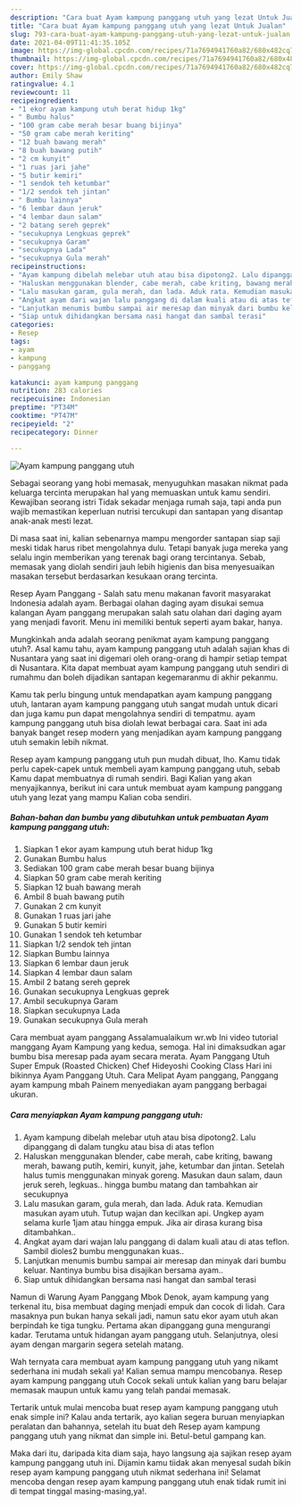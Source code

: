 ```yaml
---
description: "Cara buat Ayam kampung panggang utuh yang lezat Untuk Jualan"
title: "Cara buat Ayam kampung panggang utuh yang lezat Untuk Jualan"
slug: 793-cara-buat-ayam-kampung-panggang-utuh-yang-lezat-untuk-jualan
date: 2021-04-09T11:41:35.105Z
image: https://img-global.cpcdn.com/recipes/71a7694941760a82/680x482cq70/ayam-kampung-panggang-utuh-foto-resep-utama.jpg
thumbnail: https://img-global.cpcdn.com/recipes/71a7694941760a82/680x482cq70/ayam-kampung-panggang-utuh-foto-resep-utama.jpg
cover: https://img-global.cpcdn.com/recipes/71a7694941760a82/680x482cq70/ayam-kampung-panggang-utuh-foto-resep-utama.jpg
author: Emily Shaw
ratingvalue: 4.1
reviewcount: 11
recipeingredient:
- "1 ekor ayam kampung utuh berat hidup 1kg"
- " Bumbu halus"
- "100 gram cabe merah besar buang bijinya"
- "50 gram cabe merah keriting"
- "12 buah bawang merah"
- "8 buah bawang putih"
- "2 cm kunyit"
- "1 ruas jari jahe"
- "5 butir kemiri"
- "1 sendok teh ketumbar"
- "1/2 sendok teh jintan"
- " Bumbu lainnya"
- "6 lembar daun jeruk"
- "4 lembar daun salam"
- "2 batang sereh geprek"
- "secukupnya Lengkuas geprek"
- "secukupnya Garam"
- "secukupnya Lada"
- "secukupnya Gula merah"
recipeinstructions:
- "Ayam kampung dibelah melebar utuh atau bisa dipotong2. Lalu dipanggang di dalam tungku atau bisa di atas teflon"
- "Haluskan menggunakan blender, cabe merah, cabe kriting, bawang merah, bawang putih, kemiri, kunyit, jahe, ketumbar dan jintan. Setelah halus tumis menggunakan minyak goreng. Masukan daun salam, daun jeruk sereh, legkuas.. hingga bumbu matang dan tambahkan air secukupnya"
- "Lalu masukan garam, gula merah, dan lada. Aduk rata. Kemudian masukan ayam utuh. Tutup wajan dan kecilkan api. Ungkep ayam selama kurle 1jam atau hingga empuk. Jika air dirasa kurang bisa ditambahkan.."
- "Angkat ayam dari wajan lalu panggang di dalam kuali atau di atas teflon. Sambil dioles2 bumbu menggunakan kuas.."
- "Lanjutkan menumis bumbu sampai air meresap dan minyak dari bumbu keluar. Nantinya bumbu bisa disajikan bersama ayam.."
- "Siap untuk dihidangkan bersama nasi hangat dan sambal terasi"
categories:
- Resep
tags:
- ayam
- kampung
- panggang

katakunci: ayam kampung panggang 
nutrition: 283 calories
recipecuisine: Indonesian
preptime: "PT34M"
cooktime: "PT47M"
recipeyield: "2"
recipecategory: Dinner

---
```



![Ayam kampung panggang utuh](https://img-global.cpcdn.com/recipes/71a7694941760a82/680x482cq70/ayam-kampung-panggang-utuh-foto-resep-utama.jpg)

Sebagai seorang yang hobi memasak, menyuguhkan masakan nikmat pada keluarga tercinta merupakan hal yang memuaskan untuk kamu sendiri. Kewajiban seorang istri Tidak sekadar menjaga rumah saja, tapi anda pun wajib memastikan keperluan nutrisi tercukupi dan santapan yang disantap anak-anak mesti lezat.

Di masa  saat ini, kalian sebenarnya mampu mengorder santapan siap saji meski tidak harus ribet mengolahnya dulu. Tetapi banyak juga mereka yang selalu ingin memberikan yang terenak bagi orang tercintanya. Sebab, memasak yang diolah sendiri jauh lebih higienis dan bisa menyesuaikan masakan tersebut berdasarkan kesukaan orang tercinta. 

Resep Ayam Panggang - Salah satu menu makanan favorit masyarakat Indonesia adalah ayam. Berbagai olahan daging ayam disukai semua kalangan Ayam panggang merupakan salah satu olahan dari daging ayam yang menjadi favorit. Menu ini memiliki bentuk seperti ayam bakar, hanya.

Mungkinkah anda adalah seorang penikmat ayam kampung panggang utuh?. Asal kamu tahu, ayam kampung panggang utuh adalah sajian khas di Nusantara yang saat ini digemari oleh orang-orang di hampir setiap tempat di Nusantara. Kita dapat membuat ayam kampung panggang utuh sendiri di rumahmu dan boleh dijadikan santapan kegemaranmu di akhir pekanmu.

Kamu tak perlu bingung untuk mendapatkan ayam kampung panggang utuh, lantaran ayam kampung panggang utuh sangat mudah untuk dicari dan juga kamu pun dapat mengolahnya sendiri di tempatmu. ayam kampung panggang utuh bisa diolah lewat berbagai cara. Saat ini ada banyak banget resep modern yang menjadikan ayam kampung panggang utuh semakin lebih nikmat.

Resep ayam kampung panggang utuh pun mudah dibuat, lho. Kamu tidak perlu capek-capek untuk membeli ayam kampung panggang utuh, sebab Kamu dapat membuatnya di rumah sendiri. Bagi Kalian yang akan menyajikannya, berikut ini cara untuk membuat ayam kampung panggang utuh yang lezat yang mampu Kalian coba sendiri.

<!--inarticleads1-->

##### Bahan-bahan dan bumbu yang dibutuhkan untuk pembuatan Ayam kampung panggang utuh:

1. Siapkan 1 ekor ayam kampung utuh berat hidup 1kg
1. Gunakan  Bumbu halus
1. Sediakan 100 gram cabe merah besar buang bijinya
1. Siapkan 50 gram cabe merah keriting
1. Siapkan 12 buah bawang merah
1. Ambil 8 buah bawang putih
1. Gunakan 2 cm kunyit
1. Gunakan 1 ruas jari jahe
1. Gunakan 5 butir kemiri
1. Gunakan 1 sendok teh ketumbar
1. Siapkan 1/2 sendok teh jintan
1. Siapkan  Bumbu lainnya
1. Siapkan 6 lembar daun jeruk
1. Siapkan 4 lembar daun salam
1. Ambil 2 batang sereh geprek
1. Gunakan secukupnya Lengkuas geprek
1. Ambil secukupnya Garam
1. Siapkan secukupnya Lada
1. Gunakan secukupnya Gula merah


Cara membuat ayam panggang Assalamualaikum wr.wb Ini video tutorial manggang Ayam Kampung yang kedua, semoga. Hal ini dimaksudkan agar bumbu bisa meresap pada ayam secara merata. Ayam Panggang Utuh Super Empuk (Roasted Chicken) Chef Hideyoshi Cooking Class Hari ini bikinnya Ayam Panggang Utuh. Cara Melipat Ayam panggang, Panggang ayam kampung mbah Painem menyediakan ayam panggang berbagai ukuran. 

<!--inarticleads2-->

##### Cara menyiapkan Ayam kampung panggang utuh:

1. Ayam kampung dibelah melebar utuh atau bisa dipotong2. Lalu dipanggang di dalam tungku atau bisa di atas teflon
1. Haluskan menggunakan blender, cabe merah, cabe kriting, bawang merah, bawang putih, kemiri, kunyit, jahe, ketumbar dan jintan. Setelah halus tumis menggunakan minyak goreng. Masukan daun salam, daun jeruk sereh, legkuas.. hingga bumbu matang dan tambahkan air secukupnya
1. Lalu masukan garam, gula merah, dan lada. Aduk rata. Kemudian masukan ayam utuh. Tutup wajan dan kecilkan api. Ungkep ayam selama kurle 1jam atau hingga empuk. Jika air dirasa kurang bisa ditambahkan..
1. Angkat ayam dari wajan lalu panggang di dalam kuali atau di atas teflon. Sambil dioles2 bumbu menggunakan kuas..
1. Lanjutkan menumis bumbu sampai air meresap dan minyak dari bumbu keluar. Nantinya bumbu bisa disajikan bersama ayam..
1. Siap untuk dihidangkan bersama nasi hangat dan sambal terasi


Namun di Warung Ayam Panggang Mbok Denok, ayam kampung yang terkenal itu, bisa membuat daging menjadi empuk dan cocok di lidah. Cara masaknya pun bukan hanya sekali jadi, namun satu ekor ayam utuh akan berpindah ke tiga tungku. Pertama akan dipanggang guna mengurangi kadar. Terutama untuk hidangan ayam panggang utuh. Selanjutnya, olesi ayam dengan margarin segera setelah matang. 

Wah ternyata cara membuat ayam kampung panggang utuh yang nikamt sederhana ini mudah sekali ya! Kalian semua mampu mencobanya. Resep ayam kampung panggang utuh Cocok sekali untuk kalian yang baru belajar memasak maupun untuk kamu yang telah pandai memasak.

Tertarik untuk mulai mencoba buat resep ayam kampung panggang utuh enak simple ini? Kalau anda tertarik, ayo kalian segera buruan menyiapkan peralatan dan bahannya, setelah itu buat deh Resep ayam kampung panggang utuh yang nikmat dan simple ini. Betul-betul gampang kan. 

Maka dari itu, daripada kita diam saja, hayo langsung aja sajikan resep ayam kampung panggang utuh ini. Dijamin kamu tiidak akan menyesal sudah bikin resep ayam kampung panggang utuh nikmat sederhana ini! Selamat mencoba dengan resep ayam kampung panggang utuh enak tidak rumit ini di tempat tinggal masing-masing,ya!.

